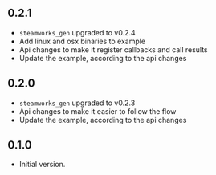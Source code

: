 ## 0.2.1
- `steamworks_gen` upgraded to v0.2.4
- Add linux and osx binaries to example
- Api changes to make it register callbacks and call results
- Update the example, according to the api changes

## 0.2.0
- `steamworks_gen` upgraded to v0.2.3
- Api changes to make it easier to follow the flow
- Update the example, according to the api changes

## 0.1.0
- Initial version.
